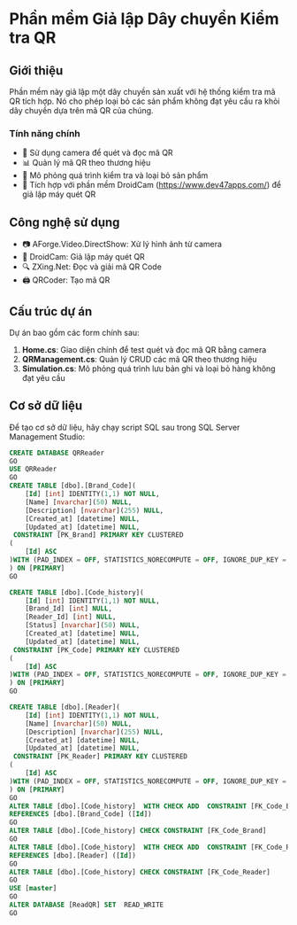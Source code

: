 # Phần mềm Giả lập Dây chuyền Kiểm tra QR

## Giới thiệu

Phần mềm này giả lập một dây chuyền sản xuất với hệ thống kiểm tra mã QR tích hợp. Nó cho phép loại bỏ các sản phẩm không đạt yêu cầu ra khỏi dây chuyền dựa trên mã QR của chúng.

### Tính năng chính

- 🎥 Sử dụng camera để quét và đọc mã QR
- 📊 Quản lý mã QR theo thương hiệu
- 🔄 Mô phỏng quá trình kiểm tra và loại bỏ sản phẩm
- 📱 Tích hợp với phần mềm DroidCam (https://www.dev47apps.com/) để giả lập máy quét QR

## Công nghệ sử dụng

- 📷 AForge.Video.DirectShow: Xử lý hình ảnh từ camera
- 📱 DroidCam: Giả lập máy quét QR
- 🔍 ZXing.Net: Đọc và giải mã QR Code
- 🖨️ QRCoder: Tạo mã QR

## Cấu trúc dự án

Dự án bao gồm các form chính sau:

1. **Home.cs**: Giao diện chính để test quét và đọc mã QR bằng camera
2. **QRManagement.cs**: Quản lý CRUD các mã QR theo thương hiệu
3. **Simulation.cs**: Mô phỏng quá trình lưu bản ghi và loại bỏ hàng không đạt yêu cầu
   
## Cơ sở dữ liệu

Để tạo cơ sở dữ liệu, hãy chạy script SQL sau trong SQL Server Management Studio:

```sql
CREATE DATABASE QRReader
GO
USE QRReader
GO
CREATE TABLE [dbo].[Brand_Code](
    [Id] [int] IDENTITY(1,1) NOT NULL,
    [Name] [nvarchar](50) NULL,
    [Description] [nvarchar](255) NULL,
    [Created_at] [datetime] NULL,
    [Updated_at] [datetime] NULL,
 CONSTRAINT [PK_Brand] PRIMARY KEY CLUSTERED 
(
    [Id] ASC
)WITH (PAD_INDEX = OFF, STATISTICS_NORECOMPUTE = OFF, IGNORE_DUP_KEY = OFF, ALLOW_ROW_LOCKS = ON, ALLOW_PAGE_LOCKS = ON, OPTIMIZE_FOR_SEQUENTIAL_KEY = OFF) ON [PRIMARY]
) ON [PRIMARY]
GO

CREATE TABLE [dbo].[Code_history](
    [Id] [int] IDENTITY(1,1) NOT NULL,
    [Brand_Id] [int] NULL,
    [Reader_Id] [int] NULL,
    [Status] [nvarchar](50) NULL,
    [Created_at] [datetime] NULL,
    [Updated_at] [datetime] NULL,
 CONSTRAINT [PK_Code] PRIMARY KEY CLUSTERED 
(
    [Id] ASC
)WITH (PAD_INDEX = OFF, STATISTICS_NORECOMPUTE = OFF, IGNORE_DUP_KEY = OFF, ALLOW_ROW_LOCKS = ON, ALLOW_PAGE_LOCKS = ON, OPTIMIZE_FOR_SEQUENTIAL_KEY = OFF) ON [PRIMARY]
) ON [PRIMARY]
GO

CREATE TABLE [dbo].[Reader](
    [Id] [int] IDENTITY(1,1) NOT NULL,
    [Name] [nvarchar](50) NULL,
    [Description] [nvarchar](255) NULL,
    [Created_at] [datetime] NULL,
    [Updated_at] [datetime] NULL,
 CONSTRAINT [PK_Reader] PRIMARY KEY CLUSTERED 
(
    [Id] ASC
)WITH (PAD_INDEX = OFF, STATISTICS_NORECOMPUTE = OFF, IGNORE_DUP_KEY = OFF, ALLOW_ROW_LOCKS = ON, ALLOW_PAGE_LOCKS = ON, OPTIMIZE_FOR_SEQUENTIAL_KEY = OFF) ON [PRIMARY]
) ON [PRIMARY]
GO
ALTER TABLE [dbo].[Code_history]  WITH CHECK ADD  CONSTRAINT [FK_Code_Brand] FOREIGN KEY([Brand_Id])
REFERENCES [dbo].[Brand_Code] ([Id])
GO
ALTER TABLE [dbo].[Code_history] CHECK CONSTRAINT [FK_Code_Brand]
GO
ALTER TABLE [dbo].[Code_history]  WITH CHECK ADD  CONSTRAINT [FK_Code_Reader] FOREIGN KEY([Reader_Id])
REFERENCES [dbo].[Reader] ([Id])
GO
ALTER TABLE [dbo].[Code_history] CHECK CONSTRAINT [FK_Code_Reader]
GO
USE [master]
GO
ALTER DATABASE [ReadQR] SET  READ_WRITE 
GO
